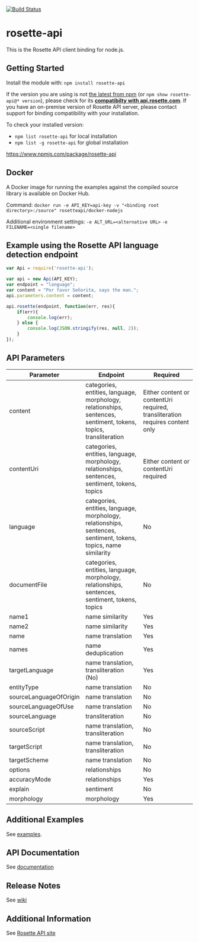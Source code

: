 [![Build Status](https://travis-ci.org/rosette-api/nodejs.svg?branch=master)](https://travis-ci.org/rosette-api/nodejs)

# rosette-api

This is the Rosette API client binding for node.js.

## Getting Started
Install the module with: `npm install rosette-api`

If the version you are using is not [the latest from npm](https://www.npmjs.com/package/rosette-api) (or `npm show rosette-api@* version`),
please check for its [**compatibilty with api.rosette.com**](https://developer.rosette.com/features-and-functions?javascript).
If you have an on-premise version of Rosette API server, please contact support for
binding compatibility with your installation.

To check your installed version:

- `npm list rosette-api` for local installation
- `npm list -g rosette-api` for global installation

https://www.npmjs.com/package/rosette-api

## Docker ##
A Docker image for running the examples against the compiled source library is available on Docker Hub.

Command: `docker run -e API_KEY=api-key -v "<binding root directory>:/source" rosetteapi/docker-nodejs`

Additional environment settings:
`-e ALT_URL=<alternative URL>`
`-e FILENAME=<single filename>`


## Example using the Rosette API language detection endpoint
```javascript
var Api = require('rosette-api');

var api = new Api(API_KEY);
var endpoint = "language";
var content = "Por favor Señorita, says the man.";
api.parameters.content = content;

api.rosette(endpoint, function(err, res){
	if(err){
		console.log(err);
	} else {
		console.log(JSON.stringify(res, null, 2));
	}
});
```
## API Parameters
| Parameter                     | Endpoint                                            | Required
| -------------                 |-------------                                        |-------------
| content                    | categories, entities, language, morphology, relationships, sentences, sentiment, tokens, topics, transliteration | Either content or contentUri required, transliteration requires content only |
| contentUri                      | categories, entities, language, morphology, relationships, sentences, sentiment, tokens, topics | Either content or contentUri required |
| language                          | categories, entities, language, morphology, relationships, sentences, sentiment, tokens, topics, name similarity | No |
| documentFile                      | categories, entities, language, morphology, relationships, sentences, sentiment, tokens, topics | No |
| name1                 | name similarity               | Yes |
| name2               | name similarity| Yes |
| name    | name translation     | Yes |
| names   | name deduplication   | Yes |
| targetLanguage           | name translation, transliteration (No)          | Yes |
| entityType                 | name translation         | No |
| sourceLanguageOfOrigin        | name translation | No |
| sourceLanguageOfUse                         | name translation       | No |
| sourceLanguage  | transliteration | No |
| sourceScript                     | name translation, transliteration              | No |
| targetScript                     | name translation, transliteration                    | No |
| targetScheme                        | name translation          | No |
| options              | relationships        | No |
| accuracyMode              | relationships        | Yes |
| explain              | sentiment        | No |
| morphology             | morphology        | Yes |

## Additional Examples
See [examples](examples).

## API Documentation
See [documentation](http://rosette-api.github.io/nodejs)

## Release Notes
See [wiki](https://github.com/rosette-api/nodejs/wiki/Release-Notes)

## Additional Information
See [Rosette API site](https://developer.rosette.com/)
